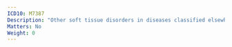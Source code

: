 ```yaml
---
ICD10: M7387
Description: "Other soft tissue disorders in diseases classified elsewhere: Ankle and foot"
Matters: No
Weight: 0
---
```


